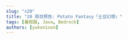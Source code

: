 ```yaml
---
slug: "s20"
title: "20 周目预告: Potato Fantasy『土豆幻想』"
tags: [暑假服, Java, Bedrock]
authors: [yukonisen]
---
```


<!--truncate-->